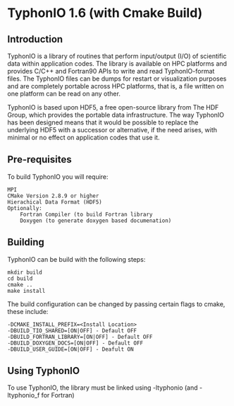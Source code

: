 # TyphonIO 1.6 (with Cmake Build)

## Introduction

TyphonIO is a library of routines that perform input/output (I/O) of scientific data within application codes. The library is available on HPC platforms and provides C/C++ and Fortran90 APIs to write and read TyphonIO-format files. The TyphonIO files can be dumps for restart or visualization purposes and are completely portable across HPC platforms, that is, a file written on one platform can be read on any other.

TyphonIO is based upon HDF5, a free open-source library from The HDF Group, which provides the portable data infrastructure. The way TyphonIO has been designed means that it would be possible to replace the underlying HDF5 with a successor or alternative, if the need arises, with minimal or no effect on application codes that use it.

## Pre-requisites

To build TyphonIO you will require: 

```
MPI
CMake Version 2.8.9 or higher
Hierachical Data Format (HDF5) 
Optionally:
    Fortran Compiler (to build Fortran library
    Doxygen (to generate doxygen based documenation)
```

## Building

TyphonIO can be build with the following steps:

```
mkdir build
cd build
cmake ..
make install
```

The build configuration can be changed by passing certain flags to cmake, these include:
```
-DCMAKE_INSTALL_PREFIX=<Install Location>
-DBUILD_TIO_SHARED=[ON|OFF] - Default OFF
-DBUILD_FORTRAN_LIBRARY=[ON|OFF] - Default OFF
-DBUILD_DOXYGEN_DOCS=[ON|OFF] - Default OFF
-DBUILD_USER_GUIDE=[ON|OFF] - Deafult ON
```

## Using TyphonIO

To use TyphonIO, the library must be linked using -ltyphonio (and -ltyphonio\_f for Fortran)


